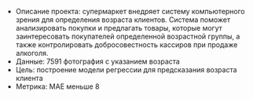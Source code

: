* Описание проекта: супермаркет внедряет систему компьютерного зрения для определения возраста клиентов. Система поможет анализировать покупки и предлагать товары, которые могут заинтересовать покупателей определенной возрастной группы, а также контролировать добросовестность кассиров при продаже алкоголя.
* Данные: 7591 фотография с указанием возраста
* Цель: построение модели регрессии для предсказания возраста клиента
* Метрика: MAE меньше 8
